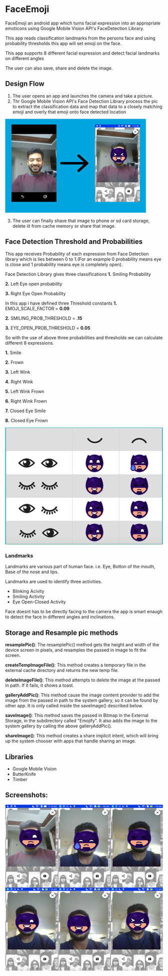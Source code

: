 # FaceEmoji
FaceEmoji an android app which turns facial expression into an appropriate emoticons using Google Mobile Vision API's FaceDetection Library.

This app reads classification landmarks from the persons face and using probability thresholds this app will set emoji on the face. 

This app supports 8 different facial expression and detect facial landmarks on different angles

The user can also save, share and delete the image.

## Design Flow
1. The user opens an app and launches the camera and take a picture.
2. Thr Google Mobile Vision API's Face Detection Library process the pic to extract the classification data and map that data to a closely matching emoji and overly that emoji onto face detected location

![atp txt](https://github.com/shahshail/FaceEmoji/blob/master/Screenshots/face_emoji.png)

3. The user can finally shave that image to phone or sd card storage, delete iit from cache memory or share that image.

## Face Detection Threshold and Probabilities
This app receives Probability of each expression from Face Detection library which is lies between 0 to 1.(For an example 0 probability means eye is close and 1 probability means eye is completely open).

Face Detection Library gives three classifications
**1.** Smiling Probability

**2.** Left Eye open probability

**3.** Right Eye Open Probability
 
In this app i have defined three Threshold constants
**1.** EMOJI_SCALE_FACTOR = **0.09**

**2.** SMILING_PROB_THRESHOLD = **.15**

**3.** EYE_OPEN_PROB_THRESHOLD = **0.05**

So with the use of above three probabilities and thresholds we can calculate different 8 expressions.

**1.** Smile

**2.** Frown

**3.** Left Wink

**4.** Right Wink

**5.** Left Wink Frown

**6.** Right Wink Frown

**7.** Closed Eye Smile

**8.** Closed Eye Frown

![atp txt](https://github.com/shahshail/FaceEmoji/blob/master/Screenshots/thresholds.png)


### Landmarks
Landmarks are various part of human face. i.e. Eye, Botton of the mouth, Base of the nose and lips.

Landmarks are used to identify three activities.
- Blinking Acivity
- Smiling Activity 
- Eye Open-Closed Activity

Face doesnt has to be directly facing to the camera the app is smart enaugh to detect the face in different angles and inclinations.

## Storage and Resample pic methods
**resamplePic()**: The resamplePic() method gets the height and width of the device screen in pixels, and resamples the passed in image to fit the screen.

**createTempImageFile()**: This method creates a temporary file in the external cache directory and returns the new temp file.

**deleteImageFile()**: This method attempts to delete the image at the passed in path. If it fails, it shows a toast.

**galleryAddPic()**: This method cause the image content provider to add the image from the passed in path to the system gallery, so it can be found by other app. It is only called inside the saveImage() described below.

**saveImage()**: This method saves the passed in Bitmap in the External Storage, in the subdirectory called "Emojify". It also adds the image to the system gallery by calling the above galleryAddPic().

**shareImage()**: This method creates a share implicit intent, which will bring up the system chooser with apps that handle sharing an image.

## Libraries 
- Google Mobile Vision
- ButterKnife
- Timber

## Screenshots:
![atp txt](https://github.com/shahshail/FaceEmoji/blob/master/Screenshots/screenshot.png)

